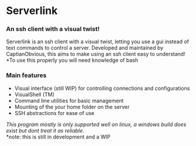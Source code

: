 <h1>Serverlink</h1>
<h3>An ssh client with a visual twist!</h3>
<p>Serverlink is an ssh client with a visual twist, 
letting you use a gui instead of text commands to control a server.
Developed and maintained by CaptianObvious, this aims to make using an ssh client easy to understand!<br>
*To use this properly you will need knowledge of bash</p>
<h3>Main features</h3>
<ul>
    <li>Visual interface (still WIP) for controlling connections and configurations</li>
    <li>VisualShell (TM)</li>
    <li>Command line utilities for basic management</li>
    <li>Mounting of the your home folder on the server</li>
    <li>SSH abstractions for ease of use</li>
</ul>

<em>This program mostly is only supported well on linux, a windows build does exist but dont treat it as reliable.</em><br>
*note: this is still in development and a WIP
